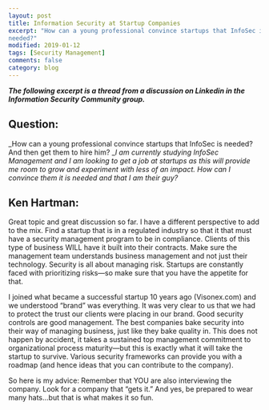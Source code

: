 ```yaml
---
layout: post
title: Information Security at Startup Companies
excerpt: "How can a young professional convince startups that InfoSec is
needed?"
modified: 2019-01-12
tags: [Security Management]
comments: false
category: blog
---
```


**_The following excerpt is a thread from a discussion on Linkedin in
the Information Security Community group._**

## Question:

_How can a young professional convince startups that InfoSec is needed? And
then get them to hire him? __I am currently studying InfoSec Management
and I am looking to get a job at startups as this will provide me room to grow
and experiment with less of an impact. How can I convince them it is needed and
that I am their guy?_

## Ken Hartman:

Great topic and great discussion so far. I have a different perspective to add
to the mix. Find a startup that is in a regulated industry so that it that must
have a security management program to be in compliance. Clients of this type of
business WILL have it built into their contracts. Make sure the management team
understands business management and not just their technology.  Security is all
about managing risk. Startups are constantly faced with prioritizing risks—so
make sure that you have the appetite for that.

I joined what became a successful startup 10 years ago (Visonex.com) and we
understood “brand” was everything. It was very clear to us that we had to
protect the trust our clients were placing in our brand. Good security controls
are good management.  The best companies bake security into their way of
managing business, just like they bake quality in. This does not happen by
accident, it takes a sustained top management commitment to organizational
process maturity—but this is exactly what it will take the startup to
survive. Various security frameworks can provide you with a roadmap (and hence
ideas that you can contribute to the company).

So here is my advice: Remember that YOU are also interviewing the company. Look
for a company that “gets it.” And yes, be prepared to wear many hats…but
that is what makes it so fun.
